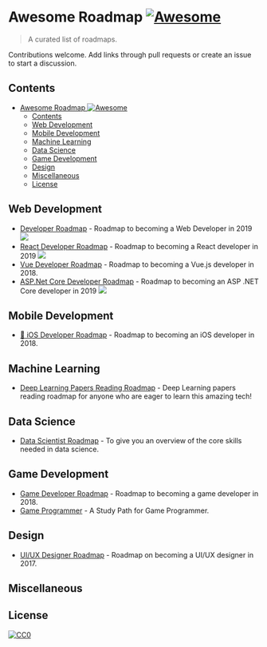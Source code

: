 # Awesome Roadmap [![Awesome](https://cdn.rawgit.com/sindresorhus/awesome/master/media/badge.svg)](https://github.com/sindresorhus/awesome)

> A curated list of roadmaps.

Contributions welcome. Add links through pull requests or create an issue to start a discussion.

## Contents

- [Awesome Roadmap ![Awesome](https://github.com/sindresorhus/awesome)](#awesome-roadmap-awesomehttpsgithubcomsindresorhusawesome)
  - [Contents](#contents)
  - [Web Development](#web-development)
  - [Mobile Development](#mobile-development)
  - [Machine Learning](#machine-learning)
  - [Data Science](#data-science)
  - [Game Development](#game-development)
  - [Design](#design)
  - [Miscellaneous](#miscellaneous)
  - [License](#license)

## Web Development
- [Developer Roadmap](https://github.com/kamranahmedse/developer-roadmap) - Roadmap to becoming a Web Developer in 2019 [<img src="https://img.shields.io/badge/Roadmap-2019-yellowgreen.svg">](https://github.com/kamranahmedse/developer-roadmap#-introduction)
- [React Developer Roadmap](https://github.com/adam-golab/react-developer-roadmap) - Roadmap to becoming a React developer in 2019 [<img src="https://img.shields.io/badge/Roadmap-2019-yellowgreen.svg">](https://github.com/adam-golab/react-developer-roadmap)
- [Vue Developer Roadmap](https://github.com/flaviocopes/vue-developer-roadmap) - Roadmap to becoming a Vue.js developer in 2018.
- [ASP.Net Core Developer Roadmap](https://github.com/flaviocopes/vue-developer-roadmap) - Roadmap to becoming an ASP .NET Core developer in 2019 
[<img src="https://img.shields.io/badge/Roadmap-2019-yellowgreen.svg">](https://github.com/MoienTajik/AspNetCore-Developer-Roadmap)
## Mobile Development
- [🚀 iOS Developer Roadmap](https://github.com/BohdanOrlov/iOS-Developer-Roadmap) - Roadmap to becoming an iOS developer in 2018.

## Machine Learning
- [Deep Learning Papers Reading Roadmap](https://github.com/floodsung/Deep-Learning-Papers-Reading-Roadmap) - Deep Learning papers reading roadmap for anyone who are eager to learn this amazing tech!

## Data Science
- [Data Scientist Roadmap](https://github.com/hasbrain/data-science-roadmap) - To give you an overview of the core skills needed in data science.

## Game Development
- [Game Developer Roadmap](https://github.com/utilForever/game-developer-roadmap) - Roadmap to becoming a game developer in 2018.
- [Game Programmer](https://github.com/miloyip/game-programmer) - A Study Path for Game Programmer.

## Design
- [UI/UX Designer Roadmap](https://github.com/togiberlin/ui-ux-designer-roadmap) - Roadmap on becoming a UI/UX designer in 2017.

## Miscellaneous

## License

[![CC0](http://mirrors.creativecommons.org/presskit/buttons/88x31/svg/cc-zero.svg)](https://creativecommons.org/publicdomain/zero/1.0/)
